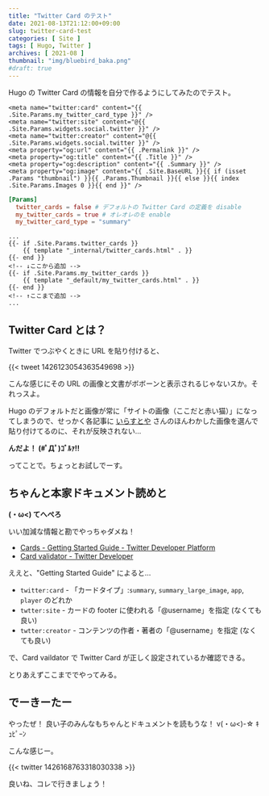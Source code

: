 ```yaml
---
title: "Twitter Card のテスト"
date: 2021-08-13T21:12:00+09:00
slug: twitter-card-test
categories: [ Site ]
tags: [ Hugo, Twitter ]
archives: [ 2021-08 ]
thumbnail: "img/bluebird_baka.png"
#draft: true
---
```

Hugo の Twitter Card の情報を自分で作るようにしてみたのでテスト。

```go-html-template {name=my_twitter_card.html}
<meta name="twitter:card" content="{{ .Site.Params.my_twitter_card_type }}" />
<meta name="twitter:site" content="@{{ .Site.Params.widgets.social.twitter }}" />
<meta name="twitter:creator" content="@{{ .Site.Params.widgets.social.twitter }}" />
<meta property="og:url" content="{{ .Permalink }}" />
<meta property="og:title" content="{{ .Title }}" />
<meta property="og:description" content="{{ .Summary }}" />
<meta property="og:image" content="{{ .Site.BaseURL }}{{ if (isset .Params "thumbnail") }}{{ .Params.Thumbnail }}{{ else }}{{ index .Site.Params.Images 0 }}{{ end }}" />
```

```toml {name=config.toml}
[Params]
  twitter_cards = false # デフォルトの Twitter Card の定義を disable
  my_twitter_cards = true # オレオレのを enable
  my_twitter_card_type = "summary"
```

```go-html-template {name=baseof.html,hl_lines=["5-9"]}
...
{{- if .Site.Params.twitter_cards }}
	{{ template "_internal/twitter_cards.html" . }}
{{- end }}
<!-- ↓ここから追加 -->
{{- if .Site.Params.my_twitter_cards }}
	{{ template "_default/my_twitter_cards.html" . }}
{{- end }}
<!-- ↑ここまで追加 -->
...
```

## Twitter Card とは？

Twitter でつぶやくときに URL を貼り付けると、

{{< tweet 1426123054363549698 >}}

こんな感じにその URL の画像と文書がボボーンと表示されるじゃないスか。それっスよ。

Hugo のデフォルトだと画像が常に「サイトの画像（ここだと赤い猫）」になってしまうので、せっかく各記事に [いらすとや](https://www.irasutoya.com/) さんのほんわかした画像を選んで貼り付けてるのに、それが反映されない…

**んだよ！ (#ﾟДﾟ)ｺﾞﾙｧ!!**

ってことで。ちょっとお試しでーす。

## ちゃんと本家ドキュメント読めと

**(・ω<) てへぺろ**

いい加減な情報と勘でやっちゃダメね！

- [Cards - Getting Started Guide - Twitter Developer Platform](https://developer.twitter.com/en/docs/twitter-for-websites/cards/guides/getting-started)
- [Card validator - Twitter Developer](https://cards-dev.twitter.com/validator)

ええと、"Getting Started Guide" によると…

- `twitter:card` - 「カードタイプ」:`summary`, `summary_large_image`, `app`, `player` のどれか
- `twtter:site` - カードの footer に使われる「@username」を指定 (なくても良い)
- `twtter:creator` - コンテンツの作者・著者の「@username」を指定 (なくても良い)

で、Card vaildator で Twitter Card が正しく設定されているか確認できる。

とりあえずここまででやってみる。

## でーきーたー

やったぜ！ 良い子のみんなもちゃんとドキュメントを読もうな！ v(・ω<)-☆ ｷｭﾋﾟｰﾝ

こんな感じー。

{{< twitter 1426168763318030338 >}}

良いね、コレで行きましょう！
